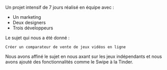Un projet intensif de 7 jours réalisé en équipe avec : 

- Un marketing
- Deux designers
- Trois développeurs

Le sujet qui nous a été donné : 

    Créer un comparateur de vente de jeux vidéos en ligne

Nous avons affiné le sujet en nous axant sur les jeux indépendants et nous avons ajouté des fonctionnalités comme le Swipe à la Tinder. 
